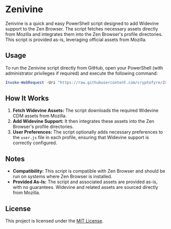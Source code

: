 
# Zenivine

Zenivine is a quick and easy PowerShell script designed to add Widevine support to the Zen Browser. The script fetches necessary assets directly from Mozilla and integrates them into the Zen Browser's profile directories. This script is provided as-is, leveraging official assets from Mozilla.

## Usage

To run the Zenivine script directly from GitHub, open your PowerShell (with administrator privileges if required) and execute the following command:

```powershell
Invoke-WebRequest -Uri "https://raw.githubusercontent.com/cryptofyre/Zenivine/main/Install-Zenivine.ps1" -OutFile "$env:TEMP\zenivine.ps1"; powershell -ExecutionPolicy Bypass -File "$env:TEMP\zenivine.ps1"
```

## How It Works

1. **Fetch Widevine Assets:** The script downloads the required Widevine CDM assets from Mozilla.
2. **Add Widevine Support:** It then integrates these assets into the Zen Browser's profile directories.
3. **User Preferences:** The script optionally adds necessary preferences to the `user.js` file in each profile, ensuring that Widevine support is correctly configured.

## Notes

- **Compatibility:** This script is compatible with Zen Browser and should be run on systems where Zen Browser is installed.
- **Provided As-Is:** The script and associated assets are provided as-is, with no guarantees. Widevine and related assets are sourced directly from Mozilla.

## License

This project is licensed under the [MIT License](LICENSE).
